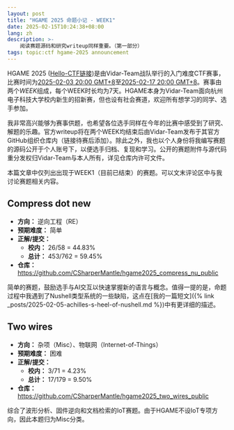 ```yaml
---
layout: post
title: "HGAME 2025 命题小记 - WEEK1"
date: 2025-02-15T10:24:38+08:00
lang: zh
description: >-
    阅读赛题源码和研究writeup同样重要。（第一部分）
tags: topic:ctf hgame-2025 announcement
---
```


HGAME 2025 ([Hello-CTF链接](https://github.com/ProbiusOfficial/Hello-CTFtime/issues/213))是由Vidar-Team战队举行的入门难度CTF赛事，比赛时间为[2025-02-03 20:00 GMT+8](https://www.timeanddate.com/worldclock/converter.html?iso=20250203T120000&p1=33)至[2025-02-17 20:00 GMT+8](https://www.timeanddate.com/worldclock/converter.html?iso=20250217T120000&p1=33)。赛事由两个*WEEK*组成，每个WEEK时长均为7天。HGAME本身为Vidar-Team面向杭州电子科技大学校内新生的招新赛，但也设有社会赛道，欢迎所有想学习的同学、选手参加。

我非常高兴能够为赛事供题，也希望各位选手同样在今年的比赛中感受到了研究、解题的乐趣。官方writeup将在两个WEEK均结束后由Vidar-Team发布于其官方GitHub组织仓库内（链接待赛后添加）。除此之外，我也以个人身份将我编写赛题的源码公开于个人账号下，以便选手归档、复现和学习。公开的赛题附件与源代码重分发权归Vidar-Team与本人所有，详见仓库内许可文件。

本篇文章中仅列出出现于WEEK1（目前已结束）的赛题。可以文末评论区中与我讨论赛题相关内容。

## Compress dot new

* **方向：** 逆向工程（RE）
* **预期难度：** 简单
* **正解/提交：**
  * **校内：** 26/58 = 44.83%
  * **总计：** 453/762 = 59.45%
* **仓库：** <https://github.com/CSharperMantle/hgame2025_compress_nu_public>

简单的赛题，鼓励选手与AI交互以快速掌握新的语言与概念。值得一提的是，命题过程中我遇到了Nushell类型系统的一些缺陷，这点在[我的一篇短文]({% link _posts/2025-02-05-achilles-s-heel-of-nushell.md %})中有更详细的描述。

## Two wires

* **方向：** 杂项（Misc）、物联网（Internet-of-Things）
* **预期难度：** 困难
* **正解/提交：**
  * **校内：** 3/71 = 4.23%
  * **总计：** 17/179 = 9.50%
* **仓库：** <https://github.com/CSharperMantle/hgame2025_two_wires_public>

综合了波形分析、固件逆向和文档检索的IoT赛题。由于HGAME不设IoT专项方向，因此本题归为Misc分类。
